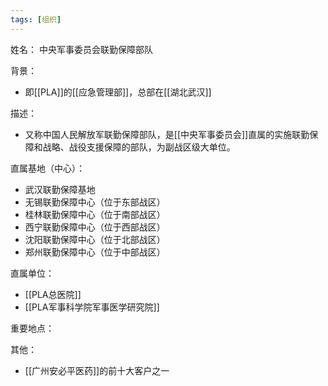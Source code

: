 ```yaml
---
tags: [组织]
---
```


姓名：
中央军事委员会联勤保障部队

背景：
- 即[[PLA]]的[[应急管理部]]，总部在[[湖北武汉]]

描述：
- 又称中国人民解放军联勤保障部队，是[[中央军事委员会]]直属的实施联勤保障和战略、战役支援保障的部队，为副战区级大单位。

直属基地（中心）：
- 武汉联勤保障基地
- 无锡联勤保障中心（位于东部战区）
- 桂林联勤保障中心（位于南部战区）
- 西宁联勤保障中心（位于西部战区）
- 沈阳联勤保障中心（位于北部战区）
- 郑州联勤保障中心（位于中部战区）

直属单位：
- [[PLA总医院]]
- [[PLA军事科学院军事医学研究院]]

重要地点：

其他：
- [[广州安必平医药]]的前十大客户之一
